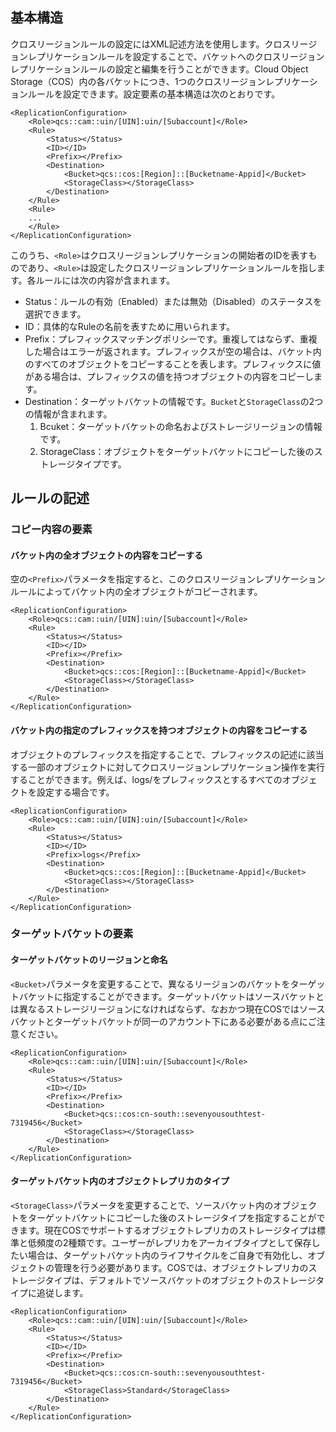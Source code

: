 ## 基本構造

クロスリージョンルールの設定にはXML記述方法を使用します。クロスリージョンレプリケーションルールを設定することで、バケットへのクロスリージョンレプリケーションルールの設定と編集を行うことができます。Cloud Object Storage（COS）内の各バケットにつき、1つのクロスリージョンレプリケーションルールを設定できます。設定要素の基本構造は次のとおりです。

```
<ReplicationConfiguration>
	<Role>qcs::cam::uin/[UIN]:uin/[Subaccount]</Role>
	<Rule>
        <Status></Status>
        <ID></ID>
        <Prefix></Prefix>
        <Destination>
            <Bucket>qcs::cos:[Region]::[Bucketname-Appid]</Bucket>
            <StorageClass></StorageClass>
        </Destination>
	</Rule>
	<Rule>
	...
	</Rule>
</ReplicationConfiguration>
```

このうち、`<Role>`はクロスリージョンレプリケーションの開始者のIDを表すものであり、`<Rule>`は設定したクロスリージョンレプリケーションルールを指します。各ルールには次の内容が含まれます。

- Status：ルールの有効（Enabled）または無効（Disabled）のステータスを選択できます。
- ID：具体的なRuleの名前を表すために用いられます。
- Prefix：プレフィックスマッチングポリシーです。重複してはならず、重複した場合はエラーが返されます。プレフィックスが空の場合は、バケット内のすべてのオブジェクトをコピーすることを表します。プレフィックスに値がある場合は、プレフィックスの値を持つオブジェクトの内容をコピーします。
- Destination：ターゲットバケットの情報です。`Bucket`と`StorageClass`の2つの情報が含まれます。
	1. Bcuket：ターゲットバケットの命名およびストレージリージョンの情報です。
	2. StorageClass：オブジェクトをターゲットバケットにコピーした後のストレージタイプです。

## ルールの記述

### コピー内容の要素

#### バケット内の全オブジェクトの内容をコピーする

空の`<Prefix>`パラメータを指定すると、このクロスリージョンレプリケーションルールによってバケット内の全オブジェクトがコピーされます。

```
<ReplicationConfiguration>
	<Role>qcs::cam::uin/[UIN]:uin/[Subaccount]</Role>
	<Rule>
        <Status></Status>
        <ID></ID>
        <Prefix></Prefix>
        <Destination>
            <Bucket>qcs::cos:[Region]::[Bucketname-Appid]</Bucket>
            <StorageClass></StorageClass>
        </Destination>
	</Rule>
</ReplicationConfiguration>
```

#### バケット内の指定のプレフィックスを持つオブジェクトの内容をコピーする

オブジェクトのプレフィックスを指定することで、プレフィックスの記述に該当する一部のオブジェクトに対してクロスリージョンレプリケーション操作を実行することができます。例えば、logs/をプレフィックスとするすべてのオブジェクトを設定する場合です。

```
<ReplicationConfiguration>
	<Role>qcs::cam::uin/[UIN]:uin/[Subaccount]</Role>
	<Rule>
        <Status></Status>
        <ID></ID>
        <Prefix>logs</Prefix>
        <Destination>
            <Bucket>qcs::cos:[Region]::[Bucketname-Appid]</Bucket>
            <StorageClass></StorageClass>
        </Destination>
	</Rule>
</ReplicationConfiguration>
```

### ターゲットバケットの要素

#### ターゲットバケットのリージョンと命名

`<Bucket>`パラメータを変更することで、異なるリージョンのバケットをターゲットバケットに指定することができます。ターゲットバケットはソースバケットとは異なるストレージリージョンになければならず、なおかつ現在COSではソースバケットとターゲットバケットが同一のアカウント下にある必要がある点にご注意ください。

```
<ReplicationConfiguration>
	<Role>qcs::cam::uin/[UIN]:uin/[Subaccount]</Role>
	<Rule>
        <Status></Status>
        <ID></ID>
        <Prefix></Prefix>
        <Destination>
            <Bucket>qcs::cos:cn-south::sevenyousouthtest-7319456</Bucket>
            <StorageClass></StorageClass>
        </Destination>
	</Rule>
</ReplicationConfiguration>
```

#### ターゲットバケット内のオブジェクトレプリカのタイプ

`<StorageClass>`パラメータを変更することで、ソースバケット内のオブジェクトをターゲットバケットにコピーした後のストレージタイプを指定することができます。現在COSでサポートするオブジェクトレプリカのストレージタイプは標準と低頻度の2種類です。ユーザーがレプリカをアーカイブタイプとして保存したい場合は、ターゲットバケット内のライフサイクルをご自身で有効化し、オブジェクトの管理を行う必要があります。COSでは、オブジェクトレプリカのストレージタイプは、デフォルトでソースバケットのオブジェクトのストレージタイプに追従します。

```
<ReplicationConfiguration>
	<Role>qcs::cam::uin/[UIN]:uin/[Subaccount]</Role>
	<Rule>
        <Status></Status>
        <ID></ID>
        <Prefix></Prefix>
        <Destination>
            <Bucket>qcs::cos:cn-south::sevenyousouthtest-7319456</Bucket>
            <StorageClass>Standard</StorageClass>
        </Destination>
	</Rule>
</ReplicationConfiguration>
```

